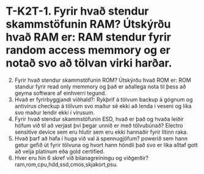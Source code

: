 # T-K2T-1. Fyrir hvað stendur skammstöfunin RAM? Útskýrðu hvað RAM er: RAM stendur fyrir random access memmory og er notað svo að tölvan virki harðar.
2. Fyrir hvað stendur skammstöfunin ROM? Útskýrðu hvað ROM er: ROM standur fyrir read only memmory og það er aðallega nota til þess að geyma software af 
   einhverri tegund.
3. Hvað er fyrirbyggjandi viðhald?: Rykþrif á tölvum backup á gögnum og antivirus checkup á tölvum svo maður sé ekki að lenda í veseni og líka svo 
   maður lendir ekki í vírusum.
4. Fyrir hvað stendur skammstöfunin ESD, hvað er það og hvaða leiðir höfum við til að
   verjast því þegar unnið er með tölvubúnað?	Electro sensitive device sem eru hlutir sem eru ekki hannaðir fyrir lítinn raka.
5. Hvað þarf að hafa í huga við val á spennugjöfum? powerið sem hann getur gefið út fyrir tölvuna og hvort hann höndli það svo er líka alltaf gott að velja platinum eða 
   gold certified.
6. Hver eru hin 6 skref við bilanagreiningu og viðgerðir? ram,rom,cpu,hdd,ssd,cmos,skjakort,psu. 
